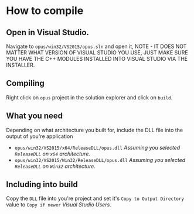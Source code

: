 # How to compile
## Open in Visual Studio.
Navigate to `opus/win32/VS2015/opus.sln` and open it, NOTE - IT DOES NOT MATTER WHAT VERSION OF VISUAL STUDIO YOU USE, JUST MAKE SURE YOU HAVE THE C++ MODULES INSTALLED INTO VISUAL STUDIO VIA THE INSTALLER.
## Compiling
Right click on `opus` project in the solution explorer and click on `build`.
## What you need
Depending on what architecture you built for, include the DLL file into the output of you're application

- `opus/win32/VS2015/x64/ReleaseDLL/opus.dll` *Assuming you selected `ReleaseDLL` on `x64` architecture.*
- `opus/win32/VS2015/Win32/ReleaseDLL/opus.dll` *Assuming you selected `ReleaseDLL` on `Win32` architecture.*

## Including into build
Copy the `DLL` file into you're project and set it's `Copy to Output Directory` value to `Copy if newer` *Visual Studio Users*.
